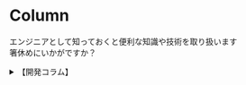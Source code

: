 # Column

エンジニアとして知っておくと便利な知識や技術を取り扱います  
箸休めにいかがですか？


<details>
    <summary>【開発コラム】</summary>
    <div>
<iframe class="youtube-16-9" src="https://www.youtube.com/embed/oyDvcIR9Lb0?si=iiCHR270INKfpDcE" title="YouTube video player" frameborder="0" allow="accelerometer; autoplay; clipboard-write; encrypted-media; gyroscope; picture-in-picture; web-share" referrerpolicy="strict-origin-when-cross-origin" allowfullscreen></iframe>
　
<iframe class="youtube-16-9" src="https://www.youtube.com/embed/QXWDWNZCf6E?si=ALay3PG3lg-MQatD" title="YouTube video player" frameborder="0" allow="accelerometer; autoplay; clipboard-write; encrypted-media; gyroscope; picture-in-picture; web-share" referrerpolicy="strict-origin-when-cross-origin" allowfullscreen></iframe>
　
<iframe class="youtube-16-9" src="https://www.youtube.com/embed/9u5JeJSeDRY?si=AKPt8YAeTNSBAvnO" title="YouTube video player" frameborder="0" allow="accelerometer; autoplay; clipboard-write; encrypted-media; gyroscope; picture-in-picture; web-share" referrerpolicy="strict-origin-when-cross-origin" allowfullscreen></iframe>

   </div>
</details>